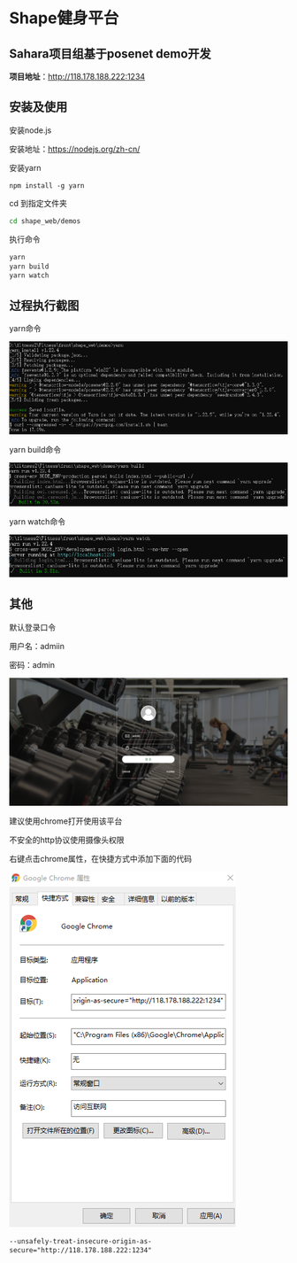 # Shape健身平台

## Sahara项目组基于posenet demo开发

**项目地址**：http://118.178.188.222:1234


## 安装及使用

安装node.js

安装地址：https://nodejs.org/zh-cn/

安装yarn

```
npm install -g yarn
```

cd 到指定文件夹

```sh
cd shape_web/demos
```

执行命令

```sh
yarn
yarn build
yarn watch
```

## 过程执行截图

yarn命令

<img src="demos/images/yarn.png"/>

yarn build命令

<img src="demos/images/yarnbuild.png"/>

yarn watch命令

<img src="demos/images/yarnwatch.png"/>

## 其他

默认登录口令

用户名：admiin

密码：admin

<img src="demos/images/showlogin.png" />

建议使用chrome打开使用该平台

不安全的http协议使用摄像头权限

右键点击chrome属性，在快捷方式中添加下面的代码

<img src="demos/images/chrome.png" />

```
--unsafely-treat-insecure-origin-as-secure="http://118.178.188.222:1234"
```

